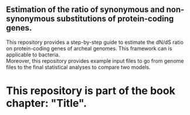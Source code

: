 ## Estimation of the ratio of synonymous and non-synonymous substitutions of protein-coding genes.

This repository provides a step-by-step guide to estimate the dN/dS ratio on protein-coding genes of archeal genomes. This framework can is applicable to bacteria.  
Moreover, this repository provides example input files to go from genome files to the final statistical analyses to compare two models.  

# This repository is part of the book chapter: "Title".
